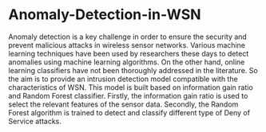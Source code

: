 # Anomaly-Detection-in-WSN
Anomaly detection is a key challenge in order to ensure the security and prevent malicious 
attacks in wireless sensor networks. Various machine learning techniques have been used by 
researchers these days to detect anomalies using machine learning algorithms. On the other hand,
online learning classifiers have not been thoroughly addressed in the literature. So the aim is to 
provide an intrusion detection model compatible with the characteristics of WSN. This model is 
built based on information gain ratio and Random Forest classifier. Firstly, the information gain 
ratio is used to select the relevant features of the sensor data. Secondly, the Random Forest
algorithm is trained to detect and classify different type of Deny of Service attacks. 
